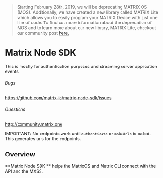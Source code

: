 > Starting February 28th, 2019, we will be deprecating MATRIX OS (MOS). Additionally, we have created a new library called MATRIX Lite which allows you to easily program your MATRIX Device with just one line of code. To find out more information about the deprecation of MOS and to learn more about our new library, MATRIX Lite, checkout our community post [here.](https://community.matrix.one/t/mos-being-deprecated-announcing-new-library-matrix-lite/2240)

# Matrix Node SDK
This is mostly for authentication purposes and streaming server application
events


###### Bugs
https://github.com/matrix-io/matrix-node-sdk/issues

###### Questions
http://community.matrix.one

IMPORTANT: No endpoints work until `authenticate` or `makeUrls` is called. This generates urls for the endpoints.

## Overview

**Matrix Node SDK ** helps the MatrixOS and Matrix CLI connect with the API and the MXSS.
